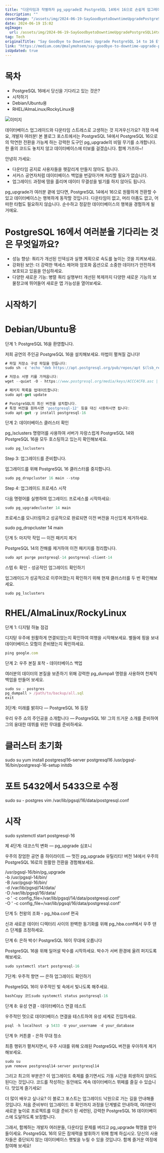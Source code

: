 ```yaml
---
title: "다운타임과 작별하자 pg_upgrade로 PostgreSQL 14에서 16으로 손쉽게 업그레이드하기"
description: ""
coverImage: "/assets/img/2024-06-19-SayGoodbyetoDowntimeUpgradePostgreSQL14to16Effortlesslywithpg_upgrade_0.png"
date: 2024-06-19 15:02
ogImage: 
  url: /assets/img/2024-06-19-SayGoodbyetoDowntimeUpgradePostgreSQL14to16Effortlesslywithpg_upgrade_0.png
tag: Tech
originalTitle: "Say Goodbye to Downtime: Upgrade PostgreSQL 14 to 16 Effortlessly with pg_upgrade"
link: "https://medium.com/@malymohsem/say-goodbye-to-downtime-upgrade-postgresql-14-to-16-effortlessly-with-pg-upgrade-42ef4dbf8524"
isUpdated: true
---
```






# 목차

- PostgreSQL 16에서 당신을 기다리고 있는 것은?
- 시작하기
- Debian/Ubuntu용
- RHEL/AlmaLinux/RockyLinux용

![이미지](/assets/img/2024-06-19-SayGoodbyetoDowntimeUpgradePostgreSQL14to16Effortlesslywithpg_upgrade_0.png)

데이터베이스 업그레이드와 다운타임 스트레스로 고생하는 것 지겨우신가요? 걱정 마세요, 개발자 여러분! 본 블로그 포스트에서는 PostgreSQL 14에서 PostgreSQL 16으로의 막연한 전환을 가능케 하는 강력한 도구인 pg_upgrade의 비밀 무기를 소개합니다. 한 줄의 코드도 놓치지 않고 데이터베이스에 터보를 걸겠습니다. 함께 가즈아~!

<div class="content-ad"></div>

안녕히 가세요:

- 다운타임 공지로 사용자들을 헷갈리게 만들지 않아도 됩니다.
- 서커스 공연자처럼 데이터베이스 백업을 번갈아가며 처리할 필요가 없습니다.
- 업그레이드 과정에 땀을 흘리며 데이터 무결성을 빌기를 하지 않아도 됩니다.

pg_upgrade가 여러분 곁에 있다면, PostgreSQL 14에서 16으로 원활하게 전환할 수 있고 데이터베이스는 행복하게 동작할 것입니다. 다운타임이 없고, 머리 아픔도 없고, 어떠한 타협도 필요하지 않습니다. 순수하고 정갈한 데이터베이스의 행복을 경험하게 될 거에요.

# PostgreSQL 16에서 여러분을 기다리는 것은 무엇일까요?

<div class="content-ad"></div>

- 성능 향상: 쿼리가 개선된 인덱싱과 실행 계획으로 속도를 높이는 것을 지켜보세요.
- 강화된 보안: 더 강력한 액세스 제어와 암호화 옵션으로 소중한 데이터가 안전하게 보호되고 있음을 안심하세요.
- 다양한 새로운 기능: 병렬 쿼리 실행부터 개선된 복제까지 다양한 새로운 기능의 보물창고에 뛰어들어 새로운 앱 가능성을 열어보세요.

# 시작하기

# Debian/Ubuntu용

단계 1: PostgreSQL 16을 환영합니다.

<div class="content-ad"></div>

저희 공연의 주인공 PostgreSQL 16을 설치해보세요. 마법이 펼쳐질 겁니다!

```js
# 파일 저장소 구성 파일을 만듭니다:
sudo sh -c 'echo "deb https://apt.postgresql.org/pub/repos/apt $(lsb_release -cs)-pgdg main" > /etc/apt/sources.list.d/pgdg.list'

# 저장소 서명 키를 가져옵니다:
wget --quiet -O - https://www.postgresql.org/media/keys/ACCC4CF8.asc | sudo apt-key add -

# 패키지 목록을 업데이트합니다:
sudo apt-get update

# PostgreSQL의 최신 버전을 설치합니다.
# 특정 버전을 원하시면 'postgresql-12' 등을 대신 사용하시면 됩니다:
sudo apt-get -y install postgresql-16
```

단계 2: 데이터베이스 클러스터 확인

pg_lsclusters 명령어를 사용하여 서버가 자랑스럽게 PostgreSQL 14와 PostgreSQL 16을 모두 호스팅하고 있는지 확인해보세요.

<div class="content-ad"></div>

```js
sudo pg_lsclusters
```

Step 3: 업그레이드를 준비합니다.

업그레이드를 위해 PostgreSQL 16 클러스터를 중지합니다.

```js
sudo pg_dropcluster 16 main --stop
```

<div class="content-ad"></div>

Step 4: 업그레이드 프로세스 시작

다음 명령어를 실행하여 업그레이드 프로세스를 시작하세요:

```js
sudo pg_upgradecluster 14 main
```

프로세스를 모니터링하고 성공적으로 완료되면 이전 버전을 자신있게 제거하세요.

<div class="content-ad"></div>


sudo pg_dropcluster 14 main


단계 5: 마지막 작업 — 이전 패키지 제거

PostgreSQL 14의 잔해를 제거하여 이전 패키지를 정리합니다.

```js
sudo apt purge postgresql-14 postgresql-client-14
```

<div class="content-ad"></div>

스텝 6: 확인 - 성공적인 업그레이드 확인하기

업그레이드가 성공적으로 이루어졌는지 확인하기 위해 현재 클러스터를 두 번 확인해보세요.

```js
sudo pg_lsclusters
```

# RHEL/AlmaLinux/RockyLinux

<div class="content-ad"></div>

단계 1: 디지털 하늘 점검

디지턷 우주에 원활하게 연결되었는지 확인하여 여행을 시작해보세요. 별들에 핑을 보내 데이터베이스 모험이 준비됐는지 확인하세요.

```js
ping google.com
```

단계 2: 우주 본질 포착 - 데이터베이스 백업

<div class="content-ad"></div>

여러분의 데이터의 본질을 보존하기 위해 강력한 pg_dumpall 명령을 사용하여 천체적 백업을 만들어 보세요.

```js
sudo su - postgres
pg_dumpall > /path/to/backup/all.sql
exit
```

3단계: 미래를 밝히다 — PostgreSQL 16 등장

우리 우주 쇼의 주인공을 소개합니다 — PostgreSQL 16! 그의 뜨거운 소개를 준비하여 그의 웅대한 데뷔를 위한 무대를 준비하세요.

<div class="content-ad"></div>


# 클러스터 초기화
sudo su
yum install postgresql16-server postgresql16
/usr/pgsql-16/bin/postgresql-16-setup initdb

# 포트 5432에서 5433으로 수정
sudo su - postgres
vim /var/lib/pgsql/16/data/postgresql.conf

# 시작
sudo systemctl start postgresql-16


제 4단계: 대코스믹 변화 — pg_upgrade 심포니

우주의 장엄한 공연 중 하이라이트 — 멋진 pg_upgrade 유틸리티! 버전 14에서 우주의 PostgreSQL 16로의 원활한 전환을 경험해보세요.


/usr/pgsql-16/bin/pg_upgrade \
  -b /usr/pgsql-14/bin/ \
  -B /usr/pgsql-16/bin/ \
  -d /var/lib/pgsql/14/data/ \
  -D /var/lib/pgsql/16/data/ \
  -o ' -c config_file=/var/lib/pgsql/14/data/postgresql.conf' \
  -O ' -c config_file=/var/lib/pgsql/16/data/postgresql.conf'


<div class="content-ad"></div>

단계 5: 천왕의 조화 - pg_hba.conf 편곡

신과 새로운 데이터 디렉터리 사이의 완벽한 동기화를 위해 pg_hba.conf에서 우주 댄스 단계를 조정하세요.

단계 6: 은하 박수! PostgreSQL 16이 무대에 오릅니다

PostgreSQL 16을 위해 일어설 박수를 시작하세요. 박수가 서버 환경에 울려 퍼지도록 해보세요.

<div class="content-ad"></div>

```js
sudo systemctl start postgresql-16
```

7단계: 우주적 향연 — 은하 업그레이드 확인하기

PostgreSQL 16이 우주적인 빛 속에서 빛나도록 해주세요.

```js
bashCopy 코드sudo systemctl status postgresql-16
```

<div class="content-ad"></div>

단계 8: 유성 연결 - 데이터베이스 연결 테스트

우주적인 멋으로 데이터베이스 연결을 테스트하여 유성 세계로 진입하세요.

```js
psql -h localhost -p 5433 -U your_username -d your_database
```

단계 9: 커튼콜 - 은하 무대 청소

<div class="content-ad"></div>

최종 행위가 펼쳐지면서, 우주 시대를 위해 오래된 PostgreSQL 버전을 우아하게 제거해보세요.

```js
sudo su
yum remove postgresql14-server postgresql14
```

그리고 최고의 부분은? 이 업그레이드 축제를 즐기면서도 가동 시간을 희생하지 않아도 된다는 것입니다. 코드를 작성하는 동안에도 계속 데이터베이스 뷔페를 즐길 수 있습니다. 맛있게 즐기세요!

더 많이 배우고 싶나요? 이 블로그 포스트는 업그레이드 낙원으로 가는 길을 안내해줄 것입니다. 처음 준비부터 업그레이드 후 확인까지 과정을 단계별로 안내하여, 여러분이 새로운 높이로 프로젝트를 이끌 준비가 된 세련된, 강력한 PostgreSQL 16 데이터베이스에 도달하도록 보장합니다.

<div class="content-ad"></div>

그래서, 함께하는 개발자 여러분들, 다운타임 문제를 버리고 pg_upgrade 혁명을 받아들이세요. PostgreSQL 16의 모든 잠재력을 발휘하기 위해 함께 하십시오. 당신의 사용자들은 중단되지 않는 데이터베이스 햇빛을 누릴 수 있을 것입니다. 함께 즐거운 여정에 참여해 보세요!